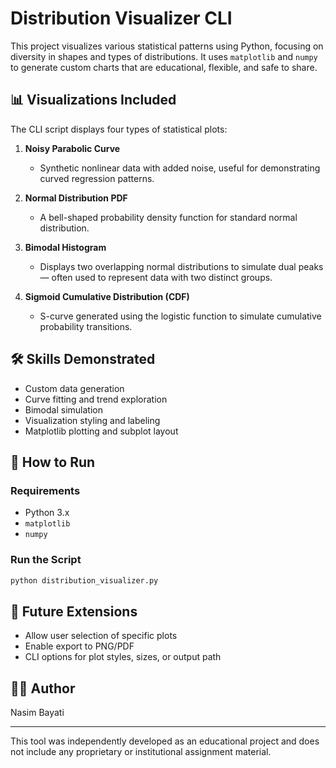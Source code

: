 # Distribution Visualizer CLI

This project visualizes various statistical patterns using Python, focusing on diversity in shapes and types of distributions. It uses `matplotlib` and `numpy` to generate custom charts that are educational, flexible, and safe to share.

## 📊 Visualizations Included
The CLI script displays four types of statistical plots:

1. **Noisy Parabolic Curve**
   - Synthetic nonlinear data with added noise, useful for demonstrating curved regression patterns.

2. **Normal Distribution PDF**
   - A bell-shaped probability density function for standard normal distribution.

3. **Bimodal Histogram**
   - Displays two overlapping normal distributions to simulate dual peaks — often used to represent data with two distinct groups.

4. **Sigmoid Cumulative Distribution (CDF)**
   - S-curve generated using the logistic function to simulate cumulative probability transitions.

## 🛠️ Skills Demonstrated
- Custom data generation
- Curve fitting and trend exploration
- Bimodal simulation
- Visualization styling and labeling
- Matplotlib plotting and subplot layout

## 🚀 How to Run
### Requirements
- Python 3.x
- `matplotlib`
- `numpy`

### Run the Script
```bash
python distribution_visualizer.py
```

## 🔮 Future Extensions
- Allow user selection of specific plots
- Enable export to PNG/PDF
- CLI options for plot styles, sizes, or output path

## 👩‍💻 Author
Nasim Bayati

---
This tool was independently developed as an educational project and does not include any proprietary or institutional assignment material.
